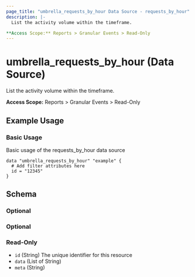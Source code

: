 ```yaml
---
page_title: "umbrella_requests_by_hour Data Source - requests_by_hour"
description: |-
  List the activity volume within the timeframe.

**Access Scope:** Reports > Granular Events > Read-Only
---
```


# umbrella_requests_by_hour (Data Source)

List the activity volume within the timeframe.

**Access Scope:** Reports > Granular Events > Read-Only

## Example Usage


### Basic Usage

Basic usage of the requests_by_hour data source

```hcl
data "umbrella_requests_by_hour" "example" {
  # Add filter attributes here
  id = "12345"
}
```



## Schema

### Optional



### Optional



### Read-Only

- `id` (String) The unique identifier for this resource
- `data` (List of String) 
- `meta` (String) 



